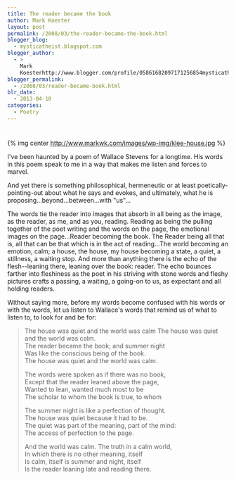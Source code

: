```yaml
---
title: The reader became the book
author: Mark Koester
layout: post
permalink: /2008/03/the-reader-became-the-book.html
blogger_blog:
  - mysticatheist.blogspot.com
blogger_author:
  - >
    Mark
    Koesterhttp://www.blogger.com/profile/05861682097171256854mysticatheist@gmail.com
blogger_permalink:
  - /2008/03/reader-became-book.html
blr_date:
  - 2013-04-10
categories:
  - Poetry
---
```

# 

{% img center http://www.markwk.com/images/wp-img/klee-house.jpg %}
 
I've been haunted by a poem of Wallace Stevens for a longtime. His words in this poem speak to me in a way that makes me listen and forces to marvel.

And yet there is something philosophical, hermeneutic or at least poetically-pointing-out about what he says and evokes, and ultimately, what he is proposing...beyond...between...with "us"...

The words tie the reader into images that absorb in all being as the image, as the reader, as me, and as you, reading. Reading as being the pulling together of the poet writing and the words on the page, the emotional images on the page...Reader becoming the book. The Reader being all that is, all that can be that which is in the act of reading...The world becoming an emotion, calm; a house, the house, my house becoming a state, a quiet, a stillness, a waiting stop. And more than anything there is the echo of the flesh--leaning there, leaning over the book: reader. The echo bounces farther into fleshiness as the poet in his striving with stone words and fleshy pictures crafts a passing, a waiting, a going-on to us, as expectant and all holding readers.

Without saying more, before my words become confused with his words or with the words, let us listen to Wallace's words that remind us of what to listen to, to look for and be for:

  
> The house was quiet and the world was calm 
> The house was quiet and the world was calm.  
> The reader became the book; and summer night  
> Was like the conscious being of the book.  
> The house was quiet and the world was calm.  
>  
> The words were spoken as if there was no book,  
> Except that the reader leaned above the page,  
> Wanted to lean, wanted much most to be  
> The scholar to whom the book is true, to whom  
>  
> The summer night is like a perfection of thought.  
> The house was quiet because it had to be.  
> The quiet was part of the meaning, part of the mind:  
> The access of perfection to the page.
> 
> And the world was calm. The truth in a calm world,  
> In which there is no other meaning, itself  
> Is calm, itself is summer and night, itself  
> Is the reader leaning late and reading there. 
> 
>